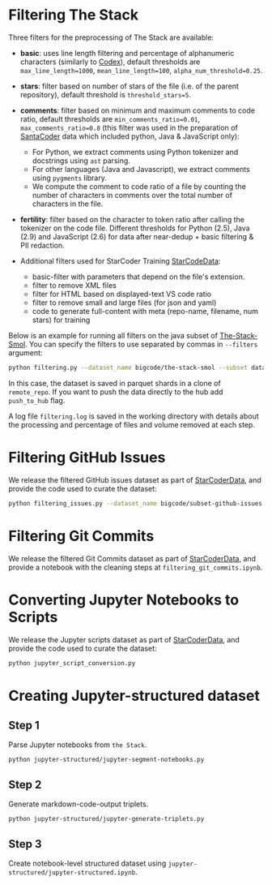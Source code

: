 # Filtering The Stack
Three filters for the preprocessing of The Stack are available:

* **basic**: uses line length filtering and percentage of alphanumeric characters (similarly to [Codex](https://arxiv.org/abs/2107.03374)), default thresholds are `max_line_length=1000`, `mean_line_length=100`, `alpha_num_threshold=0.25`.
* **stars**: filter based on number of stars of the file (i.e. of the parent repository), default threshold is `threshold_stars=5`.
* **comments**:  filter based on minimum and maximum comments to code ratio, default thresholds are `min_comments_ratio=0.01`, `max_comments_ratio=0.8` (this filter was used in the preparation of [SantaCoder](https://huggingface.co/bigcode/santacoder) data which included python, Java & JavaScript only):
    * For Python, we extract comments using Python tokenizer and docstrings using `ast` parsing.
    * For other languages (Java and Javascript), we extract comments using `pygments` library.
    * We compute the comment to code ratio of a file by counting the number of characters in comments over the total number of characters in the file.
* **fertility**: filter based on the character to token ratio after calling the tokenizer on the code file. Different thresholds for Python (2.5), Java (2.9) and JavaScript (2.6) for data after near-dedup + basic filtering & PII redaction.

* Additional filters used for StarCoder Training [StarCodeData](https://huggingface.co/datasets/bigcode/starcoderdata):
    - basic-filter with parameters that depend on the file's extension.
    - filter to remove XML files
    - filter for HTML based on displayed-text VS code ratio
    - filter to remove small and large files (for json and yaml)
    - code to generate full-content with meta (repo-name, filename, num stars) for training

Below is an example for running all filters on the java subset of [The-Stack-Smol](https://huggingface.co/datasets/bigcode/the-stack-smol). You can specify the filters to use separated by commas in `--filters` argument:
```bash
python filtering.py --dataset_name bigcode/the-stack-smol --subset data/java --filters basic,comments,stars,fertility --hub_username loubnabnl --remote_repo test_filter_pipeline_java
```
In this case, the dataset is saved in parquet shards in a clone of `remote_repo`. If you want to push the data directly to the hub add `push_to_hub` flag. 

A log file `filtering.log` is saved in the working directory with details about the processing and percentage of files and volume removed at each step.

# Filtering GitHub Issues

We release the filtered GitHub issues dataset as part of [StarCoderData](https://huggingface.co/datasets/bigcode/starcoderdata), and provide the code used to curate the dataset:
```bash
python filtering_issues.py --dataset_name bigcode/subset-github-issues --subset data/ --hub_username loubnabnl --remote_repo test_filter_github_issues
```

# Filtering Git Commits
We release the filtered Git Commits dataset as part of [StarCoderData](https://huggingface.co/datasets/bigcode/starcoderdata), and provide a notebook with the cleaning steps at `filtering_git_commits.ipynb`.

# Converting Jupyter Notebooks to Scripts
We release the Jupyter scripts dataset as part of [StarCoderData](https://huggingface.co/datasets/bigcode/starcoderdata), and provide the code used to curate the dataset:
```bash
python jupyter_script_conversion.py
```

# Creating Jupyter-structured dataset

## Step 1
Parse Jupyter notebooks from `the Stack`.  
```
python jupyter-structured/jupyter-segment-notebooks.py
```

## Step 2
Generate markdown-code-output triplets.
```
python jupyter-structured/jupyter-generate-triplets.py
```

## Step 3
Create notebook-level structured dataset using `jupyter-structured/jupyter-structured.ipynb`.




